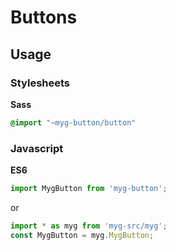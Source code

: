 # Buttons

## Usage

### Stylesheets

**Sass**

```sass
@import "~myg-button/button"
```

### Javascript

**ES6**

```js
import MygButton from 'myg-button';
```

or

```js
import * as myg from 'myg-src/myg';
const MygButton = myg.MygButton;
```
